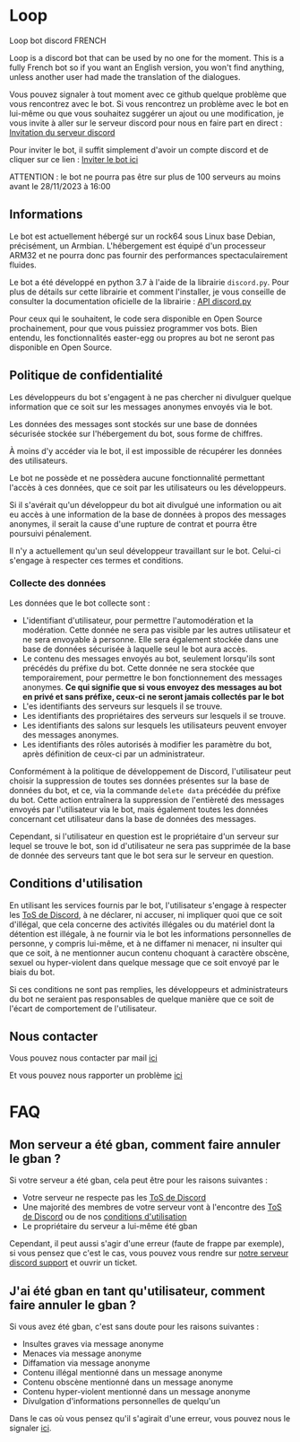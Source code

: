 # Loop
Loop bot discord FRENCH

Loop is a discord bot that can be used by no one for the moment.
This is a fully French bot so if you want an English version, you won't find anything, unless another user had made the translation of the dialogues.

Vous pouvez signaler à tout moment avec ce github quelque problème que vous rencontrez avec le bot.
Si vous rencontrez un problème avec le bot en lui-même ou que vous souhaitez suggérer un ajout ou une modification, je vous invite à aller sur le serveur discord pour nous en faire part en direct : [Invitation du serveur discord](https://discord.gg/MTyVQPy4PE)

Pour inviter le bot, il suffit simplement d'avoir un compte discord et de cliquer sur ce lien : [Inviter le bot ici](https://discord.com/api/oauth2/authorize?client_id=926885827714375701&permissions=8&scope=bot)

ATTENTION : le bot ne pourra pas être sur plus de 100 serveurs au moins avant le 28/11/2023 à 16:00

## Informations

Le bot est actuellement hébergé sur un rock64 sous Linux base Debian, précisément, un Armbian.
L'hébergement est équipé d'un processeur ARM32 et ne pourra donc pas fournir des performances spectaculairement fluides.

Le bot a été développé en python 3.7 à l'aide de la librairie `discord.py`.
Pour plus de détails sur cette librairie et comment l'installer, je vous conseille de consulter la documentation oficielle de la librairie : [API discord.py](https://discordpy.readthedocs.io/en/stable/intro.html)

Pour ceux qui le souhaitent, le code sera disponible en Open Source prochainement, pour que vous puissiez programmer vos bots.
Bien entendu, les fonctionnalités easter-egg ou propres au bot ne seront pas disponible en Open Source.

## Politique de confidentialité

Les développeurs du bot s'engagent à ne pas chercher ni divulguer quelque information que ce soit sur les messages anonymes envoyés via le bot.

Les données des messages sont stockés sur une base de données sécurisée stockée sur l'hébergement du bot, sous forme de chiffres.

À moins d'y accéder via le bot, il est impossible de récupérer les données des utilisateurs.

Le bot ne possède et ne possèdera aucune fonctionnalité permettant l'accès à ces données, que ce soit par les utilisateurs ou les développeurs.

Si il s'avérait qu'un développeur du bot ait divulgué une information ou ait eu accès à une information de la base de données à propos des messages anonymes, il serait la cause d'une rupture de contrat et pourra être poursuivi pénalement.

Il n'y a actuellement qu'un seul développeur travaillant sur le bot. Celui-ci s'engage à respecter ces termes et conditions.

### Collecte des données

Les données que le bot collecte sont :

* L'identifiant d'utilisateur, pour permettre l'automodération et la modération. Cette donnée ne sera pas visible par les autres utilisateur et ne sera envoyable à personne. Elle sera également stockée dans une base de données sécurisée à laquelle seul le bot aura accès.
* Le contenu des messages envoyés au bot, seulement lorsqu'ils sont précédés du préfixe du bot. Cette donnée ne sera stockée que temporairement, pour permettre le bon fonctionnement des messages anonymes. __Ce qui signifie que si vous envoyez des messages au bot en privé et sans préfixe, ceux-ci ne seront jamais collectés par le bot__
* L'es identifiants des serveurs sur lesquels il se trouve.
* Les identifiants des propriétaires des serveurs sur lesquels il se trouve.
* Les identifiants des salons sur lesquels les utilisateurs peuvent envoyer des messages anonymes.
* Les identifiants des rôles autorisés à modifier les paramètre du bot, après définition de ceux-ci par un administrateur.

Conformément à la politique de développement de Discord, l'utilisateur peut choisir la suppression de toutes ses données présentes sur la base de données du bot, et ce, via la commande `delete data` précédée du préfixe du bot. Cette action entraînera la suppression de l'entièreté des messages envoyés par l'utilisateur via le bot, mais également toutes les données concernant cet utilisateur dans la base de données des messages.

Cependant, si l'utilisateur en question est le propriétaire d'un serveur sur lequel se trouve le bot, son id d'utilisateur ne sera pas supprimée de la base de donnée des serveurs tant que le bot sera sur le serveur en question.

## Conditions d'utilisation

En utilisant les services fournis par le bot, l'utilisateur s'engage à respecter les [ToS de Discord](https://discord.com/terms), à ne déclarer, ni accuser, ni impliquer quoi que ce soit d'illégal, que cela concerne des activités illégales ou du matériel dont la détention est illégale, à ne fournir via le bot les informations personnelles de personne, y compris lui-même, et à ne diffamer ni menacer, ni insulter qui que ce soit, à ne mentionner aucun contenu choquant à caractère obscène, sexuel ou hyper-violent dans quelque message que ce soit envoyé par le biais du bot.

Si ces conditions ne sont pas remplies, les développeurs et administrateurs du bot ne seraient pas responsables de quelque manière que ce soit de l'écart de comportement de l'utilisateur.

## Nous contacter

Vous pouvez nous contacter par mail [ici](loopofficielbotdiscord@gmail.com)

Et vous pouvez nous rapporter un problème [ici](https://github.com/KuroeC/KLoop/Issues)

# FAQ

## Mon serveur a été gban, comment faire annuler le gban ?

Si votre serveur a été gban, cela peut être pour les raisons suivantes :

* Votre serveur ne respecte pas les [ToS de Discord](https://discord.com/terms)
* Une majorité des membres de votre serveur vont à l'encontre des [ToS de Discord](https://discord.com/terms) ou de nos [conditions d'utilisation](https://github.com/KuroeC/KLoop#conditions-dutilisation)
* Le propriétaire du serveur a lui-même été gban

Cependant, il peut aussi s'agir d'une erreur (faute de frappe par exemple), si vous pensez que c'est le cas, vous pouvez vous rendre sur [notre serveur discord support](https://discord.gg/MTyVQPy4PE) et ouvrir un ticket.

## J'ai été gban en tant qu'utilisateur, comment faire annuler le gban ?

Si vous avez été gban, c'est sans doute pour les raisons suivantes :

* Insultes graves via message anonyme
* Menaces via message anonyme
* Diffamation via message anonyme
* Contenu illégal mentionné dans un message anonyme
* Contenu obscène mentionné dans un message anonyme
* Contenu hyper-violent mentionné dans un message anonyme
* Divulgation d'informations personnelles de quelqu'un

Dans le cas où vous pensez qu'il s'agirait d'une erreur, vous pouvez nous le signaler [ici](https://forms.gle/N4rWAQKiQz6jx35g8).
